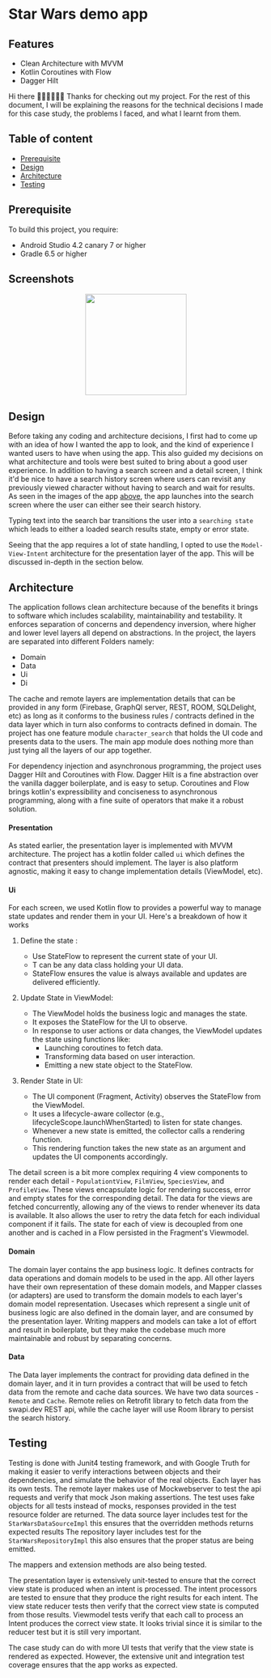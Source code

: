 # Star Wars demo app 

## Features
* Clean Architecture with MVVM 
* Kotlin Coroutines with Flow
* Dagger Hilt



Hi there 👋🏼👋🏼👋🏼
Thanks for checking out my project. For the rest of this document, I will be explaining the reasons for the technical decisions I made for this case study, the problems I faced, and what I learnt from them.

## Table of content

- [Prerequisite](#prerequisite)
- [Design](#Design)
- [Architecture](#architecture)
- [Testing](#testing)


## Prerequisite
To build this project, you require:
- Android Studio 4.2 canary 7 or higher
- Gradle 6.5 or higher 

<h2 align="left">Screenshots</h2>
<p align="center">
  <img src="https://github.com/Hoossayn/StartwarsDemo/assets/35276272/c8b7a0e3-95ed-4b1e-97a7-2cb621541455" width="200">

</p>

## Design
Before taking any coding and architecture decisions, I first had to come up with an idea of how I wanted the app to look, and the kind of experience I wanted users to have when using the app. This also guided my decisions on what architecture and tools were best suited to bring about a good user experience. In addition to having a search screen and a detail screen, I think it'd be nice to have a search history screen where users can revisit any previously viewed character without having to search and wait for results.
As seen in the images of the app [above](#Design), the app launches into the search screen where the user can either see their search history.

Typing text into the search bar transitions the user into a `searching state` which leads to either a loaded search results state, empty or error state.

Seeing that the app requires a lot of state handling, I opted to use the `Model-View-Intent` architecture for the presentation layer of the app. This will be discussed in-depth in the section below.

## Architecture

The application follows clean architecture because of the benefits it brings to software which includes scalability, maintainability and testability.
It enforces separation of concerns and dependency inversion, where higher and lower level layers all depend on abstractions. In the project, the layers are separated into different Folders namely:

- Domain
- Data
- Ui
- Di

The cache and remote layers are implementation details that can be provided in any form (Firebase, GraphQl server, REST, ROOM, SQLDelight, etc) as long as it conforms to the business rules / contracts defined in the data layer which in turn also conforms to contracts defined in domain.
The project has one feature module `character_search` that holds the UI code and presents data to the users. The main app module does nothing more than just tying all the layers of our app together.

For dependency injection and asynchronous programming, the project uses Dagger Hilt and Coroutines with Flow. Dagger Hilt is a fine abstraction over the vanilla dagger boilerplate, and is easy to setup. Coroutines and Flow brings kotlin's expressibility and conciseness to asynchronous programming, along with a fine suite of operators that make it a robust solution.

#### Presentation
As stated earlier, the presentation layer is implemented with MVVM architecture. The project has a kotlin folder called `ui` which defines the contract that presenters should implement. The layer is also platform agnostic, making it easy to change implementation details (ViewModel, etc).



#### Ui
For each screen, we used Kotlin flow to provides a powerful way to manage state updates and render them in your UI. Here's a breakdown of how it works
 1. Define the state :
    - Use StateFlow<T> to represent the current state of your UI.
    - T can be any data class holding your UI data.
    - StateFlow ensures the value is always available and updates are delivered efficiently.
 2.  Update State in ViewModel:
     - The ViewModel holds the business logic and manages the state.
     - It exposes the StateFlow for the UI to observe. 
     - In response to user actions or data changes, the ViewModel updates the state using functions like:
       - Launching coroutines to fetch data.
       - Transforming data based on user interaction.
       - Emitting a new state object to the StateFlow.

3. Render State in UI:
    - The UI component (Fragment, Activity) observes the StateFlow from the ViewModel.
    - It uses a lifecycle-aware collector (e.g., lifecycleScope.launchWhenStarted) to listen for state changes.
    - Whenever a new state is emitted, the collector calls a rendering function.
    - This rendering function takes the new state as an argument and updates the UI components accordingly.


The detail screen is a bit more complex requiring 4 view components to render each detail - `PopulationtView`, `FilmView`, `SpeciesView`, and `ProfileView`. These views encapsulate logic for rendering success, error and empty states for the corresponding detail. The data for the views are fetched concurrently, allowing any of the views to render whenever its data is available. It also allows the user to retry the data fetch for each individual component if it fails. The state for each of view is decoupled from one another and is cached in a Flow persisted in the Fragment's Viewmodel.

#### Domain
The domain layer contains the app business logic. It defines contracts for data operations and domain models to be used in the app. All other layers have their own representation of these domain models, and Mapper classes (or adapters) are used to transform the domain models to each layer's domain model representation.
Usecases which represent a single unit of business logic are also defined in the domain layer, and are consumed by the presentation layer.
Writing mappers and models can take a lot of effort and result in boilerplate, but they make the codebase much more maintainable and robust by separating concerns.

#### Data
The Data layer implements the contract for providing data defined in the domain layer, and it in turn provides a contract that will be used to fetch data from the remote and cache data sources.
We have two data sources - `Remote` and `Cache`. Remote relies on Retrofit library to fetch data from the swapi.dev REST api, while the cache layer will use Room library to persist the search history.

## Testing
Testing is done with Junit4 testing framework, and with Google Truth for making it easier to verify interactions between objects and their dependencies, and simulate the behavior of the real objects.
Each layer has its own tests. The remote layer makes use of Mockwebserver to test the api requests and verify that mock Json making assertions. The test uses fake objects for all tests instead of mocks, responses provided in the test resource folder are returned.
The data source layer includes test for the `StarWarsDataSourceImpl` this ensures that the overridden methods returns expected results
The repository layer includes test for the `StarWarsRepositoryImpl` this also ensures that the proper status are being emitted. 

The mappers and extension methods are also being tested.

The presentation layer is extensively unit-tested to ensure that the correct view state is produced when an intent is processed. The intent processors are tested to ensure that they produce the right results for each intent. The view state reducer tests then verify that the correct view state is computed from those results. Viewmodel tests verify that each call to process an Intent produces the correct view state. It looks trivial since it is similar to the reducer test but it is still very important.

The case study can do with more UI tests that verify that the view state is rendered as expected. However, the extensive unit and integration test coverage ensures that the app works as expected.

